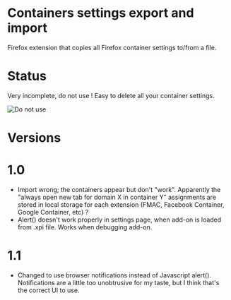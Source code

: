 # Containers settings export and import

Firefox extension that copies all Firefox container settings to/from a file.

# Status

Very incomplete, do not use !  Easy to delete all your container settings.

![Do not use](http://4.bp.blogspot.com/-1lTbJMSPZaE/Tyu0eri0bOI/AAAAAAAAEP0/L6yk8jqGUwI/s1600/abnormal%2Bbrain.jpg "Do not use")

# Versions

# 1.0
* Import wrong; the containers appear but don't "work".  Apparently the "always open new tab for domain X in container Y" assignments are stored in local storage for each extension (FMAC, Facebook Container, Google Container, etc) ?
* Alert() doesn't work properly in settings page, when add-on is loaded from .xpi file.  Works when debugging add-on.

# 1.1
* Changed to use browser notifications instead of Javascript alert().  Notifications are a little too unobtrusive for my taste, but I think that's the correct UI to use.

